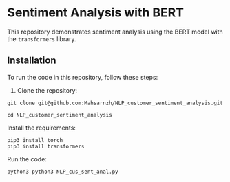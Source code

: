 # Sentiment Analysis with BERT

This repository demonstrates sentiment analysis using the BERT model with the `transformers` library.

## Installation

To run the code in this repository, follow these steps:

1. Clone the repository:

```
git clone git@github.com:Mahsarnzh/NLP_customer_sentiment_analysis.git
```
```
cd NLP_customer_sentiment_analysis
```

Install the requirements:
```
pip3 install torch
pip3 install transformers
```

Run the code:
```
python3 python3 NLP_cus_sent_anal.py
```
